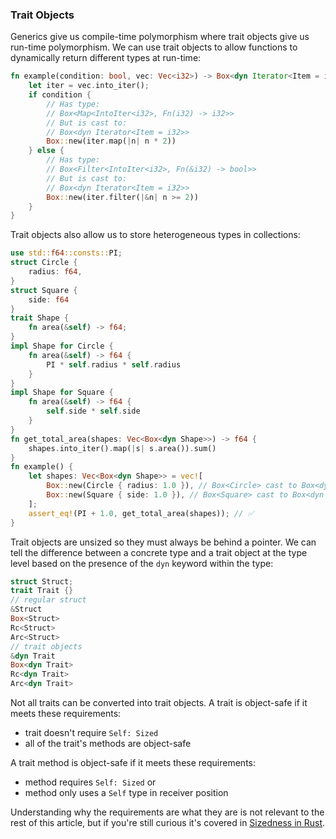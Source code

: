 ### Trait Objects

Generics give us compile-time polymorphism where trait objects give us run-time polymorphism. We can use trait objects to allow functions to dynamically return different types at run-time:

```rust
fn example(condition: bool, vec: Vec<i32>) -> Box<dyn Iterator<Item = i32>> {
    let iter = vec.into_iter();
    if condition {
        // Has type:
        // Box<Map<IntoIter<i32>, Fn(i32) -> i32>>
        // But is cast to:
        // Box<dyn Iterator<Item = i32>>
        Box::new(iter.map(|n| n * 2))
    } else {
        // Has type:
        // Box<Filter<IntoIter<i32>, Fn(&i32) -> bool>>
        // But is cast to:
        // Box<dyn Iterator<Item = i32>>
        Box::new(iter.filter(|&n| n >= 2))
    }
}
```

Trait objects also allow us to store heterogeneous types in collections:

```rust
use std::f64::consts::PI;
struct Circle {
    radius: f64,
}
struct Square {
    side: f64
}
trait Shape {
    fn area(&self) -> f64;
}
impl Shape for Circle {
    fn area(&self) -> f64 {
        PI * self.radius * self.radius
    }
}
impl Shape for Square {
    fn area(&self) -> f64 {
        self.side * self.side
    }
}
fn get_total_area(shapes: Vec<Box<dyn Shape>>) -> f64 {
    shapes.into_iter().map(|s| s.area()).sum()
}
fn example() {
    let shapes: Vec<Box<dyn Shape>> = vec![
        Box::new(Circle { radius: 1.0 }), // Box<Circle> cast to Box<dyn Shape>
        Box::new(Square { side: 1.0 }), // Box<Square> cast to Box<dyn Shape>
    ];
    assert_eq!(PI + 1.0, get_total_area(shapes)); // ✅
}
```

Trait objects are unsized so they must always be behind a pointer. We can tell the difference between a concrete type and a trait object at the type level based on the presence of the `dyn` keyword within the type:

```rust
struct Struct;
trait Trait {}
// regular struct
&Struct
Box<Struct>
Rc<Struct>
Arc<Struct>
// trait objects
&dyn Trait
Box<dyn Trait>
Rc<dyn Trait>
Arc<dyn Trait>
```

Not all traits can be converted into trait objects. A trait is object-safe if it meets these requirements:

- trait doesn't require `Self: Sized`
- all of the trait's methods are object-safe

A trait method is object-safe if it meets these requirements:

- method requires `Self: Sized` or
- method only uses a `Self` type in receiver position

Understanding why the requirements are what they are is not relevant to the rest of this article, but if you're still curious it's covered in [Sizedness in Rust](https://github.com/pretzelhammer/rust-blog/blob/master/posts/sizedness-in-rust.md).
